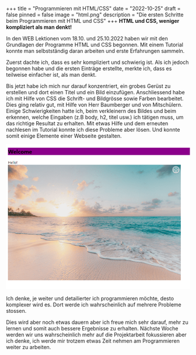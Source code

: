 +++
title = "Programmieren mit HTML/CSS"
date = "2022-10-25"
draft = false
pinned = false
image = "html.png"
description = "Die ersten Schritte beim Programmieren mit HTML und CSS"
+++
**H﻿TML und CSS, weniger kompliziert als man denkt!**

I﻿n den WEB Lektionen vom 18.10. und 25.10.2022 haben wir mit den Grundlagen der Programme HTML und CSS begonnen. Mit einem Tutorial konnte man selbstständig daran arbeiten und erste Erfahrungen sammeln. 

Z﻿uerst dachte ich, dass es sehr kompliziert und schwierig ist. Als ich jedoch begonnen habe und die ersten Einträge erstellte, merkte ich, dass es teilweise einfacher ist, als man denkt. 

B﻿is jetzt habe ich mich nur darauf konzentriert, ein grobes Gerüst zu erstellen und dort einen Titel und ein Bild einzufügen. Anschliessend habe ich mit Hilfe von CSS die Schrift- und Bildgrösse sowie Farben bearbeitet. Dies ging relativ gut, mit Hilfe von Herr Baumberger und von Mitschülern. Einige Schwierigkeiten hatte ich, beim verkleinern des Bildes und beim erkennen, welche Eingaben (z.B body, h2, titel usw.) ich tätigen muss, um das richtige Resultat zu erhalten. Mit etwas Hilfe und dem erneuten nachlesen im Tutorial konnte ich diese Probleme aber lösen. Und konnte somit einige Elemente einer Webseite gestalten. 

![](website.png)

I﻿ch denke, je weiter und detailierter ich programmieren möchte, desto komplexer wird es. Dort werde ich wahrscheinlich auf mehrere Probleme stossen. 

Dies wird aber noch etwas dauern aber ich freue mich sehr darauf, mehr zu lernen und somit auch bessere Ergebnisse zu erhalten. Nächste Woche werden wir uns wahrscheinlich mehr auf die Projektarbeit fokussieren aber ich denke, ich werde mir trotzem etwas Zeit nehmen am Programmieren weiter zu arbeiten.